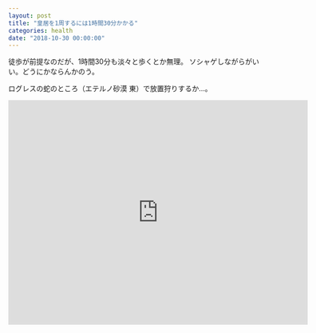 ```yaml
---
layout: post
title: "皇居を1周するには1時間30分かかる"
categories: health
date: "2018-10-30 00:00:00"
---
```


徒歩が前提なのだが、1時間30分も淡々と歩くとか無理。
ソシャゲしながらがいい。どうにかならんかのう。

ログレスの蛇のところ（エテルノ砂漠 東）で放置狩りするか...。

<iframe src="https://www.google.com/maps/embed?pb=!1m46!1m12!1m3!1d25926.101054451745!2d139.73645686199393!3d35.682846290989815!2m3!1f0!2f0!3f0!3m2!1i1024!2i768!4f13.1!4m31!3e2!4m5!1s0x60188b92812ffac3%3A0x6d10049c4838b717!2z6JmO44OO6ZaA6aeF44CB44CSMTA1LTAwMDEg5p2x5Lqs6YO95riv5Yy66JmO44OO6ZaA77yR5LiB55uu!3m2!1d35.670201899999995!2d139.7497313!4m5!1s0x60188bf81a0c479d%3A0x18e3579378172838!2z5aSn5omL55S66aeF44CB5p2x5Lqs6YO95Y2D5Luj55Sw5Yy65aSn5omL55S677yS5LiB55uu77yR4oiS77yR!3m2!1d35.6859658!2d139.7634162!4m5!1s0x60188c6b01717877%3A0xffe64fcc0ef162ee!2z5Lmd5q615LiL6aeF44CB5p2x5Lqs6YO95Y2D5Luj55Sw5Yy65Lmd5q615YyX77yR5LiB55uu77yR77yT4oiS77yR77yZ!3m2!1d35.6954816!2d139.7511544!4m5!1s0x60188b8b3aad3ff3%3A0x79b735e096839f00!2z5qGc55Sw6ZaA6aeF!3m2!1d35.677295!2d139.751379!4m5!1s0x60188b8d3a155563%3A0xd0181650371d22e7!2z6Zye44O26Zai6aeF44CB5p2x5Lqs6YO95Y2D5Luj55Sw5Yy66Zye44GM6Zai77yS5LiB55uu77yR4oiS77yS!3m2!1d35.6725455!2d139.751712!5e0!3m2!1sja!2sjp!4v1540225948197" width="600" height="450" frameborder="0" style="border:0" allowfullscreen></iframe>
